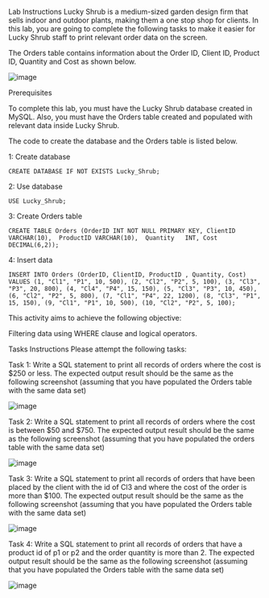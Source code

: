 Lab Instructions
Lucky Shrub is a medium-sized garden design firm that sells indoor and outdoor plants, making them a one stop shop for clients. In this lab, you are going to complete the following tasks to make it easier for Lucky Shrub staff to print relevant order data on the screen.

The Orders table contains information about the Order ID, Client ID, Product ID, Quantity and Cost as shown below.

![image](https://github.com/janaom/Meta-Database-Engineer-Professional-Certificate/assets/83917694/d39d0fee-07b7-4d47-a509-ab5742e6dbdd)


Prerequisites

To complete this lab, you must have the Lucky Shrub database created in MySQL. Also, you must have the Orders table created and populated with relevant data inside Lucky Shrub.

The code to create the database and the Orders table is listed below.

1: Create database
```
CREATE DATABASE IF NOT EXISTS Lucky_Shrub;
```
2: Use database
```
USE Lucky_Shrub;
```
3: Create Orders table
```
CREATE TABLE Orders (OrderID INT NOT NULL PRIMARY KEY, ClientID VARCHAR(10),  ProductID VARCHAR(10),  Quantity   INT, Cost DECIMAL(6,2));
```
4: Insert data
```
INSERT INTO Orders (OrderID, ClientID, ProductID , Quantity, Cost) VALUES (1, "Cl1", "P1", 10, 500), (2, "Cl2", "P2", 5, 100), (3, "Cl3", "P3", 20, 800), (4, "Cl4", "P4", 15, 150), (5, "Cl3", "P3", 10, 450), (6, "Cl2", "P2", 5, 800), (7, "Cl1", "P4", 22, 1200), (8, "Cl3", "P1", 15, 150), (9, "Cl1", "P1", 10, 500), (10, "Cl2", "P2", 5, 100);
```

This activity aims to achieve the following objective:

Filtering data using WHERE clause and logical operators.

Tasks Instructions
Please attempt the following tasks:

Task 1: Write a SQL statement to print all records of orders where the cost is $250 or less. The expected output result should be the same as the following screenshot (assuming that you have populated the Orders table with the same data set)

![image](https://github.com/janaom/Meta-Database-Engineer-Professional-Certificate/assets/83917694/f9dc7e6e-66a4-4157-8c2a-5bc2890d7528)


Task 2: Write a SQL statement to print all records of orders where the cost is between $50 and $750. The expected output result should be the same as the following screenshot (assuming that you have populated the orders table with the same data set)

![image](https://github.com/janaom/Meta-Database-Engineer-Professional-Certificate/assets/83917694/3d0d2709-844c-474a-810c-c924021484b7)


Task 3: Write a SQL statement to print all records of orders that have been placed by the client with the id of Cl3 and where the cost of the order is more than $100. The expected output result should be the same as the following screenshot (assuming that you have populated the Orders table with the same data set)

![image](https://github.com/janaom/Meta-Database-Engineer-Professional-Certificate/assets/83917694/612b697d-9540-4376-bd85-48222dad57d8)


Task 4: Write a SQL statement to print all records of orders that have a product id of p1 or p2 and the order quantity is more than 2. The expected output result should be the same as the following screenshot (assuming that you have populated the Orders table with the same data set)

![image](https://github.com/janaom/Meta-Database-Engineer-Professional-Certificate/assets/83917694/7d9680ad-567a-48be-8b75-87f7396cee3e)

